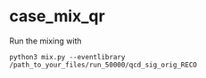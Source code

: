 # case_mix_qr

Run the mixing with

`python3 mix.py --eventlibrary /path_to_your_files/run_50000/qcd_sig_orig_RECO`

